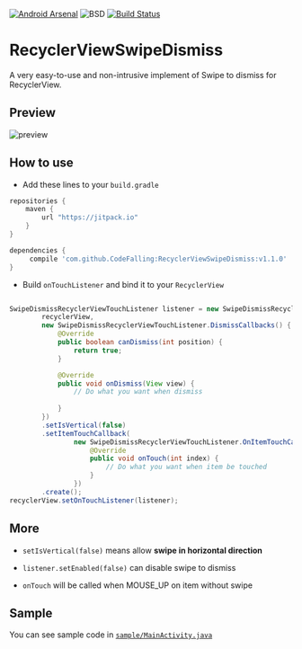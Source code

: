 [![Android Arsenal](https://img.shields.io/badge/Android%20Arsenal-RecyclerViewSwipeDismiss-brightgreen.svg?style=flat)](http://android-arsenal.com/details/1/1838)
![BSD](http://img.shields.io/badge/license-BSD-green.svg)
[![Build Status](https://travis-ci.org/CodeFalling/RecyclerViewSwipeDismiss.svg?branch=master)](https://travis-ci.org/CodeFalling/RecyclerViewSwipeDismiss)
# RecyclerViewSwipeDismiss
A very easy-to-use and non-intrusive implement of Swipe to dismiss for RecyclerView.

## Preview

![preview](http://i2.tietuku.com/a5a1a6fbd300397a.gif)


## How to use

- Add these lines to your `build.gradle`

```gradle
repositories {
	maven {
	    url "https://jitpack.io"
	}
}

dependencies {
	 compile 'com.github.CodeFalling:RecyclerViewSwipeDismiss:v1.1.0'
}
```

- Build `onTouchListener` and bind it to your `RecyclerView`

```java

SwipeDismissRecyclerViewTouchListener listener = new SwipeDismissRecyclerViewTouchListener.Builder(
        recyclerView,
        new SwipeDismissRecyclerViewTouchListener.DismissCallbacks() {
            @Override
            public boolean canDismiss(int position) {
                return true;
            }

            @Override
            public void onDismiss(View view) {
                // Do what you want when dismiss
                
            }
        })
        .setIsVertical(false)
        .setItemTouchCallback(
                new SwipeDismissRecyclerViewTouchListener.OnItemTouchCallBack() {
                    @Override
                    public void onTouch(int index) {
                    	// Do what you want when item be touched
                    }
                })
        .create();
recyclerView.setOnTouchListener(listener);
```

## More

- `setIsVertical(false)` means allow **swipe in horizontal direction** 

- `listener.setEnabled(false)` can disable swipe to dismiss

- `onTouch` will be called when MOUSE_UP on item without swipe

## Sample

You can see sample code in [`sample/MainActivity.java`](https://github.com/CodeFalling/RecyclerViewSwipeDismiss/blob/master/app%2Fsrc%2Fmain%2Fjava%2Fio%2Fgithub%2Fcodefalling%2Frecyclerviewswipedismiss%2Fsample%2FMainActivity.java)
